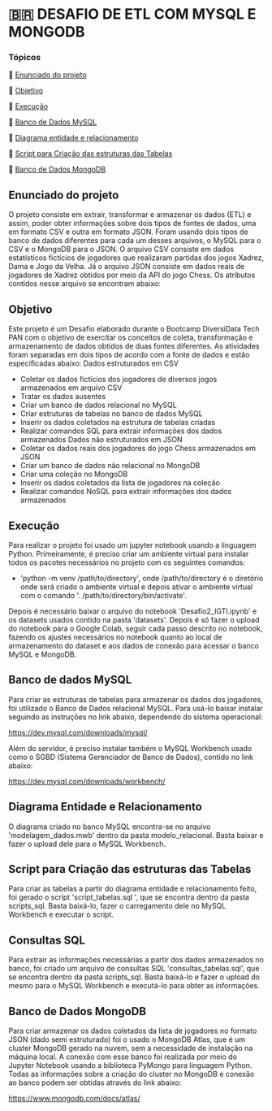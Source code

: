 
# 🇧🇷 DESAFIO DE ETL COM MYSQL E MONGODB

### Tópicos 

:small_blue_diamond: [Enunciado do projeto](#enunciado-do-projeto)

:small_blue_diamond: [Objetivo](#objetivo)

:small_blue_diamond: [Execução](#execução)

:small_blue_diamond: [Banco de Dados MySQL](#banco-de-dados-mysql)

:small_blue_diamond: [Diagrama entidade e relacionamento](#diagrama-entidade-e-relacionamento)

:small_blue_diamond: [Script para Criação das estruturas das Tabelas](#script-para-criação-das-estruturas-das-tabelas)

:small_blue_diamond: [Banco de Dados MongoDB](#banco-de-dados-mongodb)



## Enunciado do projeto
O projeto consiste em extrair, transformar e armazenar os dados (ETL) e assim, poder obter informações sobre dois tipos de fontes de dados, uma em formato CSV e outra em formato JSON. Foram usando dois tipos de banco de dados diferentes para cada um desses arquivos, o MySQL para o CSV e o MongoDB para o JSON.
O arquivo CSV consiste em dados estatísticos fictícios de jogadores que realizaram partidas dos jogos Xadrez, Dama e Jogo da Velha. Já o arquivo JSON consiste em dados reais de jogadores de Xadrez obtidos por meio da API do jogo Chess. Os atributos contidos nesse arquivo se encontram abaixo:
 
  
## Objetivo
Este projeto é um Desafio elaborado durante o Bootcamp DiversiData Tech PAN com o objetivo de exercitar os conceitos de coleta, transformação e armazenamento de dados obtidos de duas fontes diferentes. As atividades foram separadas em dois tipos de acordo com a fonte de dados e estão especificadas abaixo:
  Dados estruturados em CSV
  * Coletar os dados fictícios dos jogadores de diversos jogos armazenados em arquivo CSV
  * Tratar os dados ausentes
  * Criar um banco de dados relacional no MySQL
  * Criar estruturas de tabelas no banco de dados MySQL
  * Inserir os dados coletados na estrutura de tabelas criadas
  * Realizar comandos SQL para extrair informações dos dados armazenados
  Dados não estruturados em JSON
  * Coletar os dados reais dos jogadores do jogo Chess armazenados em JSON
  * Criar um banco de dados não relacional no MongoDB
  * Criar uma coleção no MongoDB
  * Inserir os dados coletados da lista de jogadores na coleção
  * Realizar comandos NoSQL para extrair informações dos dados armazenados

   
## Execução
Para realizar o projeto foi usado um jupyter notebook usando a linguagem Python. 
Primeiramente, é preciso criar um ambiente virtual para instalar todos os pacotes necessários no projeto com os seguintes comandos:
  * 'python -m venv /path/to/directory', onde /path/to/directory é o diretório onde será criado o ambiente virtual e depois ativar o ambiente virtual com o comando '. /path/to/directory/bin/activate'.
  
Depois é necessário baixar o arquivo do notebook 'Desafio2_IGTI.ipynb' e os datasets usados contido na pasta 'datasets'. Depois é só fazer o upload do notebook para o Google Colab, seguir cada passo descrito no notebook, fazendo os ajustes necessários no notebook quanto ao local de armazenamento do dataset e aos dados de conexão para acessar o banco MySQL e MongoDB.
  

## Banco de dados MySQL
Para criar as estruturas de tabelas para armazenar os dados dos jogadores, foi utilizado o Banco de Dados relacional MySQL. Para usá-lo baixar instalar seguindo as instruções no link abaixo, dependendo do sistema operacional:
  
https://dev.mysql.com/downloads/mysql/
  
Além do servidor, é preciso instalar também o MySQL Workbench usado como o SGBD (Sistema Gerenciador de Banco de Dados), contido no link abaixo:
  
https://dev.mysql.com/downloads/workbench/
  
  
## Diagrama Entidade e Relacionamento
O diagrama criado no banco MySQL encontra-se no arquivo 'modelagem_dados.mwb' dentro da pasta modelo_relacional. Basta baixar e fazer o upload dele para o MySQL Workbench.
  
  
## Script para Criação das estruturas das Tabelas
Para criar as tabelas a partir do diagrama entidade e relacionamento feito, foi gerado o script 'script_tabelas.sql ', que se encontra dentro da pasta scripts_sql. Basta baixá-lo, fazer o carregamento dele no MySQL Workbench e executar o script.
  
  
## Consultas SQL   
Para extrair as informações necessárias a partir dos dados armazenados no banco, foi criado um arquivo de consultas SQL 'consultas_tabelas.sql', que se encontra dentro da pasta scripts_sql. Basta baixá-lo e fazer o upload do mesmo para o MySQL Workbench e executá-lo para obter as informações.
  
  
## Banco de Dados MongoDB
Para criar armazenar os dados coletados da lista de jogadores no formato JSON (dado semi estruturado) foi o usado o MongoDB Atlas, que é um cluster MongoDB gerado na nuvem, sem a necessidade de instalação na máquina local. A conexão com esse banco foi realizada por meio do Jupyter Notebook usando a biblioteca PyMongo para linguagem Python. Todas as informações sobre a criação do cluster no MongoDB e conexão ao banco podem ser obtidas através do link abaixo:

  https://www.mongodb.com/docs/atlas/
